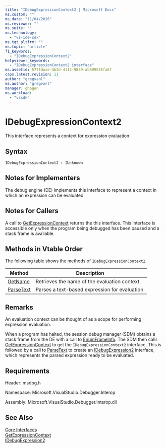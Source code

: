 ```yaml
---
title: "IDebugExpressionContext2 | Microsoft Docs"
ms.custom: ""
ms.date: "11/04/2016"
ms.reviewer: ""
ms.suite: ""
ms.technology: 
  - "vs-ide-sdk"
ms.tgt_pltfrm: ""
ms.topic: "article"
f1_keywords: 
  - "IDebugExpressionContext2"
helpviewer_keywords: 
  - "IDebugExpressionContext2 interface"
ms.assetid: 577fdaae-4b2d-4112-9839-ab899535fa6f
caps.latest.revision: 11
author: "gregvanl"
ms.author: "gregvanl"
manager: ghogen
ms.workload: 
  - "vssdk"
---
```

# IDebugExpressionContext2
This interface represents a context for expression evaluation  
  
## Syntax  
  
```  
IDebugExpressionContext2 : IUnknown  
```  
  
## Notes for Implementers  
 The debug engine (DE) implements this interface to represent a context in which an expression can be evaluated.  
  
## Notes for Callers  
 A call to [GetExpressionContext](../../../extensibility/debugger/reference/idebugstackframe2-getexpressioncontext.md) returns the this interface. This interface is accessible only when the program being debugged has been paused and a stack frame is available.  
  
## Methods in Vtable Order  
 The following table shows the methods of `IDebugExpressionContext2`.  
  
|Method|Description|  
|------------|-----------------|  
|[GetName](../../../extensibility/debugger/reference/idebugexpressioncontext2-getname.md)|Retrieves the name of the evaluation context.|  
|[ParseText](../../../extensibility/debugger/reference/idebugexpressioncontext2-parsetext.md)|Parses a text-based expression for evaluation.|  
  
## Remarks  
 An evaluation context can be thought of as a scope for performing expression evaluation.  
  
 When a program has halted, the session debug manager (SDM) obtains a stack frame from the DE with a call to [EnumFrameInfo](../../../extensibility/debugger/reference/idebugthread2-enumframeinfo.md). The SDM then calls [GetExpressionContext](../../../extensibility/debugger/reference/idebugstackframe2-getexpressioncontext.md) to get the `IDebugExpressionContext2` interface. This is followed by a call to [ParseText](../../../extensibility/debugger/reference/idebugexpressioncontext2-parsetext.md) to create an [IDebugExpression2](../../../extensibility/debugger/reference/idebugexpression2.md) interface, which represents the parsed expression ready to be evaluated.  
  
## Requirements  
 Header: msdbg.h  
  
 Namespace: Microsoft.VisualStudio.Debugger.Interop  
  
 Assembly: Microsoft.VisualStudio.Debugger.Interop.dll  
  
## See Also  
 [Core Interfaces](../../../extensibility/debugger/reference/core-interfaces.md)   
 [GetExpressionContext](../../../extensibility/debugger/reference/idebugstackframe2-getexpressioncontext.md)   
 [IDebugExpression2](../../../extensibility/debugger/reference/idebugexpression2.md)